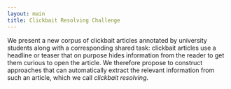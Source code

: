 ```yaml
---
layout: main
title: Clickbait Resolving Challenge
---
```


We present a new corpus of clickbait articles annotated by university students along with a corresponding shared task: clickbait articles use a headline or teaser that on purpose hides information from the reader to get them curious to open the article. We therefore propose to construct approaches that can automatically extract the relevant information from such an article, which we call *clickbait resolving*. 
